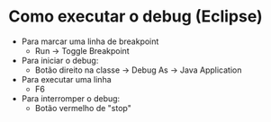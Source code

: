 # Como executar o debug (Eclipse)

- Para marcar uma linha de breakpoint
    - Run -> Toggle Breakpoint
- Para iniciar o debug:
    - Botão direito na classe -> Debug As -> Java Application
- Para executar uma linha
    - F6
- Para interromper o debug:
    - Botão vermelho de "stop"